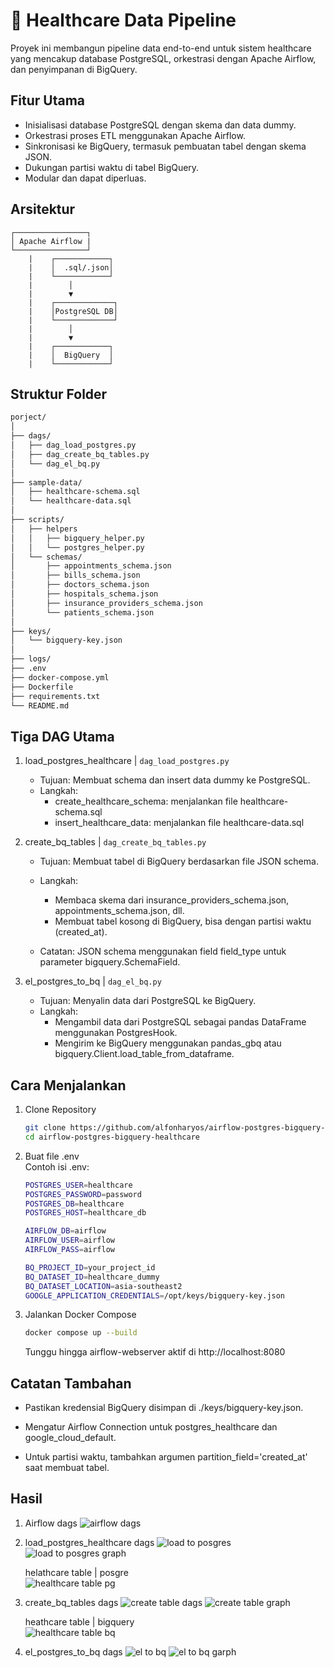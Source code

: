 # 🏥 Healthcare Data Pipeline
Proyek ini membangun pipeline data end-to-end untuk sistem healthcare yang mencakup database PostgreSQL, orkestrasi dengan Apache Airflow, dan penyimpanan di BigQuery.

## Fitur Utama
- Inisialisasi database PostgreSQL dengan skema dan data dummy.
- Orkestrasi proses ETL menggunakan Apache Airflow.
- Sinkronisasi ke BigQuery, termasuk pembuatan tabel dengan skema JSON.
- Dukungan partisi waktu di tabel BigQuery.
- Modular dan dapat diperluas.

## Arsitektur
```
┌────────────────┐
│ Apache Airflow |
└────────────────┘
    |    ┌────────────┐
    |    │  .sql/.json│
    |    └────────────┘ 
    |        │
    |        ▼
    |    ┌─────────────┐      
    |    │PostgreSQL DB│      
    |    └─────────────┘      
    |        │
    |        ▼
    |    ┌────────────┐
    |    │  BigQuery  │
    |    └────────────┘    

```

## Struktur Folder
```bash
porject/
│
├── dags/
│   ├── dag_load_postgres.py             
│   ├── dag_create_bq_tables.py            
│   └── dag_el_bq.py             
│
├── sample-data/
│   ├── healthcare-schema.sql                  
│   └── healthcare-data.sql                    
│
├── scripts/
│   ├── helpers                
│   │   ├── bigquery_helper.py                 
│   │   └── postgres_helper.py                     
│   └── schemas/
│       ├── appointments_schema.json
│       ├── bills_schema.json
│       ├── doctors_schema.json
│       ├── hospitals_schema.json
│       ├── insurance_providers_schema.json
│       └── patients_schema.json               
│
├── keys/
│   └── bigquery-key.json                       
│
├── logs/
├── .env
├── docker-compose.yml
├── Dockerfile
├── requirements.txt
└── README.md
```


## Tiga DAG Utama
1. load_postgres_healthcare | `dag_load_postgres.py`    
    - Tujuan: Membuat schema dan insert data dummy ke PostgreSQL.
    - Langkah:        
       - create_healthcare_schema: menjalankan file healthcare-schema.sql       
       - insert_healthcare_data: menjalankan file healthcare-data.sql

2. create_bq_tables | `dag_create_bq_tables.py`    
    - Tujuan: Membuat tabel di BigQuery berdasarkan file JSON schema.
    - Langkah:        
        - Membaca skema dari insurance_providers_schema.json, appointments_schema.json, dll.        
        - Membuat tabel kosong di BigQuery, bisa dengan partisi waktu (created_at).

    - Catatan: JSON schema menggunakan field field_type untuk parameter bigquery.SchemaField.

3. el_postgres_to_bq | `dag_el_bq.py`
    - Tujuan: Menyalin data dari PostgreSQL ke BigQuery.
    - Langkah:
        - Mengambil data dari PostgreSQL sebagai pandas DataFrame menggunakan PostgresHook.
        - Mengirim ke BigQuery menggunakan pandas_gbq atau bigquery.Client.load_table_from_dataframe.

## Cara Menjalankan
1. Clone Repository
    ```bash
    git clone https://github.com/alfonharyos/airflow-postgres-bigquery-healthcare.git
    cd airflow-postgres-bigquery-healthcare
    ```

2. Buat file .env       
    Contoh isi .env:
    ```bash
    POSTGRES_USER=healthcare
    POSTGRES_PASSWORD=password
    POSTGRES_DB=healthcare
    POSTGRES_HOST=healthcare_db

    AIRFLOW_DB=airflow
    AIRFLOW_USER=airflow
    AIRFLOW_PASS=airflow

    BQ_PROJECT_ID=your_project_id
    BQ_DATASET_ID=healthcare_dummy
    BQ_DATASET_LOCATION=asia-southeast2
    GOOGLE_APPLICATION_CREDENTIALS=/opt/keys/bigquery-key.json
    ```
3. Jalankan Docker Compose
    ```bash
    docker compose up --build
    ```
    Tunggu hingga airflow-webserver aktif di http://localhost:8080


## Catatan Tambahan
- Pastikan kredensial BigQuery disimpan di ./keys/bigquery-key.json.

- Mengatur Airflow Connection untuk postgres_healthcare dan google_cloud_default.

- Untuk partisi waktu, tambahkan argumen partition_field='created_at' saat membuat tabel.


## Hasil
1. Airflow dags
    ![airflow dags](./imgs/dag-airflow.png)

2. load_postgres_healthcare dags
    ![load to posgres](./imgs/dag-load-posgres-success-1.png)
    ![load to posgres graph](./imgs/dag-load-posgres-success-2.png)
    
    helathcare table | posgre       
    ![healthcare table pg](./imgs/posgres-db-tables.png)

3. create_bq_tables dags
    ![create table dags](./imgs/dag-create-bq-table-success-1.png)
    ![create table graph](./imgs/dag-create-bq-table-success-2.png)

    heathcare table | bigquery       
    ![healthcare table bq](./imgs/bq-tables.png)

4. el_postgres_to_bq dags
    ![el to bq](./imgs/dag-el-to-bq-success-1.png)
    ![el to bq garph](./imgs/dag-el-to-bq-success-2.png)